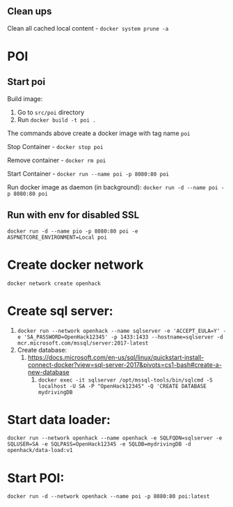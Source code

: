 ## Clean ups

Clean all cached local content - `docker system prune -a`

# POI

## Start poi

Build image:
1. Go to `src/poi` directory
2. Run `docker build -t poi .`

The commands above create a docker image with tag name `poi`

Stop Container - `docker stop poi`

Remove container - `docker rm poi`

Start Container - `docker run --name poi -p 8080:80 poi`

Run docker image as daemon (in background): `docker run -d --name poi -p 8080:80 poi`

## Run with env for disabled SSL

`docker run -d --name pio -p 8080:80 poi -e ASPNETCORE_ENVIRONMENT=Local poi`

# Create docker network

`docker network create openhack`

# Create sql server:

1. `docker run --network openhack --name sqlserver -e 'ACCEPT_EULA=Y' -e 'SA_PASSWORD=OpenHack12345' -p 1433:1433 --hostname=sqlserver -d mcr.microsoft.com/mssql/server:2017-latest`
2. Create database:
   1.  https://docs.microsoft.com/en-us/sql/linux/quickstart-install-connect-docker?view=sql-server-2017&pivots=cs1-bash#create-a-new-database
       1.  `docker exec -it sqlserver /opt/mssql-tools/bin/sqlcmd -S localhost -U SA -P "OpenHack12345" -Q 'CREATE DATABASE mydrivingDB`

# Start data loader:

`docker run --network openhack --name openhack -e SQLFQDN=sqlserver -e SQLUSER=SA -e SQLPASS=OpenHack12345 -e SQLDB=mydrivingDB -d openhack/data-load:v1`

# Start POI:

`docker run -d --network openhack --name poi -p 8080:80 poi:latest`